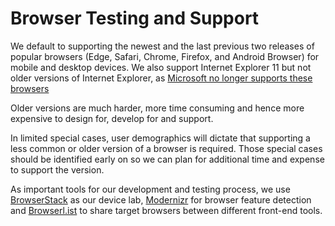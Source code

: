 # Browser Testing and Support

We default to supporting the newest and the last previous two releases of popular browsers (Edge, Safari, Chrome, Firefox, and Android Browser) for mobile and desktop devices. We also support Internet Explorer 11 but not older versions of Internet Explorer, as [Microsoft no longer supports these browsers](https://www.microsoft.com/en-us/windowsforbusiness/end-of-ie-support)

Older versions are much harder, more time consuming and hence more expensive to design for, develop for and support.

In limited special cases, user demographics will dictate that supporting a less common or older version of a browser is required. Those special cases should be identified early on so we can plan for additional time and expense to support the version.

As important tools for our development and testing process, we use [BrowserStack](http://browserstack.com/) as our device lab, [Modernizr](https://modernizr.com/) for browser feature detection and [Browserl.ist](https://browserl.ist/) to share target browsers between different front-end tools.